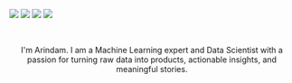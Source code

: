 [<img src="https://img.shields.io/badge/linkedin-%230077B5.svg?&style=for-the-badge&logo=linkedin&logoColor=white" />](https://www.linkedin.com/in/arindambanerjee1/) 
[<img src="https://img.shields.io/badge/twitter-%230077B5.svg?&style=for-the-badge&logo=twitter&logoColor=white&color=00acee" />](https://twitter.com/Arin1405) 
[<img src="https://img.shields.io/static/v1?style=for-the-badge&message=Google+Scholar&color=4285F4&logo=Google+Scholar&logoColor=FFFFFF&label=" />](https://scholar.google.co.in/citations?user=Ytht_3IAAAAJ&hl=en)
<a href="https://www.linkedin.com/in/arindambanerjee1/" target="_blank">
  <img  src="https://img.shields.io/badge/linkedin-%230077B5.svg?&style=for-the-badge&logo=linkedin&logoColor=white"/>
</a>

<br>

<p align="center">
I'm Arindam. I am a Machine Learning expert and Data Scientist with a passion for turning raw data 
into products, actionable insights, and meaningful stories.
</p>





